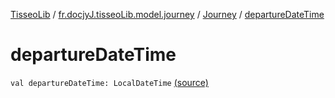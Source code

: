 [TisseoLib](../../index.md) / [fr.docjyJ.tisseoLib.model.journey](../index.md) / [Journey](index.md) / [departureDateTime](./departure-date-time.md)

# departureDateTime

`val departureDateTime: LocalDateTime` [(source)](https://github.com/docjyJ/TisseoLib/tree/master/src/main/kotlin/fr/docjyJ/tisseoLib/model/journey/Journey.kt#L11)